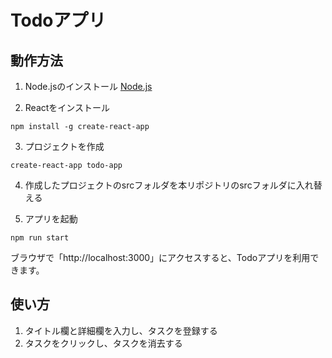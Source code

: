 # Todoアプリ

## 動作方法
1. Node.jsのインストール
[Node.js](https://nodejs.org/ja/)

2. Reactをインストール
```
npm install -g create-react-app
```

3. プロジェクトを作成
```
create-react-app todo-app
```
4. 作成したプロジェクトのsrcフォルダを本リポジトリのsrcフォルダに入れ替える

5. アプリを起動
```
npm run start
```
ブラウザで「http://localhost:3000」にアクセスすると、Todoアプリを利用できます。

## 使い方
1. タイトル欄と詳細欄を入力し、タスクを登録する
2. タスクをクリックし、タスクを消去する